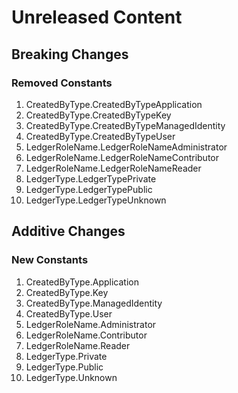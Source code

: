 # Unreleased Content

## Breaking Changes

### Removed Constants

1. CreatedByType.CreatedByTypeApplication
1. CreatedByType.CreatedByTypeKey
1. CreatedByType.CreatedByTypeManagedIdentity
1. CreatedByType.CreatedByTypeUser
1. LedgerRoleName.LedgerRoleNameAdministrator
1. LedgerRoleName.LedgerRoleNameContributor
1. LedgerRoleName.LedgerRoleNameReader
1. LedgerType.LedgerTypePrivate
1. LedgerType.LedgerTypePublic
1. LedgerType.LedgerTypeUnknown

## Additive Changes

### New Constants

1. CreatedByType.Application
1. CreatedByType.Key
1. CreatedByType.ManagedIdentity
1. CreatedByType.User
1. LedgerRoleName.Administrator
1. LedgerRoleName.Contributor
1. LedgerRoleName.Reader
1. LedgerType.Private
1. LedgerType.Public
1. LedgerType.Unknown
